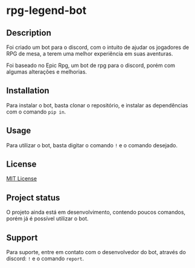 # rpg-legend-bot

## Description

Foi criado um bot para o discord, com o intuito de ajudar os jogadores de RPG de mesa, a terem uma melhor experiência em suas aventuras.

Foi baseado no Epic Rpg, um bot de rpg para o discord, porém com algumas alterações e melhorias.

## Installation

Para instalar o bot, basta clonar o repositório, e instalar as dependências com o comando `pip in`.

## Usage

Para utilizar o bot, basta digitar o comando `!` e o comando desejado.

## License

[MIT License](https://github.com/V1nic1us/rpg-legend-bot/blob/main/LICENSE)

## Project status

O projeto ainda está em desenvolvimento, contendo poucos comandos, porém já é possível utilizar o bot.

[//]: # (## Contributing)

[//]: # (## History)

## Support

Para suporte, entre em contato com o desenvolvedor do bot, através do discord: `!` e o comando `report`.

